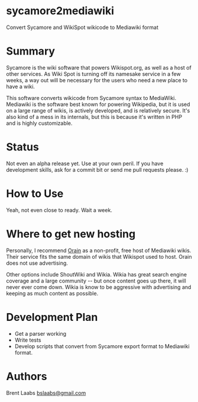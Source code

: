 # sycamore2mediawiki
Convert Sycamore and WikiSpot wikicode to Mediawiki format

Summary
=======

Sycamore is the wiki software that powers Wikispot.org, as well as a host of other services.  As Wiki Spot is turning off its namesake service in a few weeks, a way out will be necessary for the users who need a new place to have a wiki.

This software converts wikicode from Sycamore syntax to MediaWiki.  Mediawiki is the software best known for powering Wikipedia, but it is used on a large range of wikis, is actively developed, and is relatively secure.  It's also kind of a mess in its internals, but this is because it's written in PHP and is highly customizable.

Status
======

Not even an alpha release yet.  Use at your own peril.  If you have development skills, ask for a commit bit or send me pull requests please. :)

How to Use
==========

Yeah, not even close to ready.  Wait a week.

Where to get new hosting
========================

Personally, I recommend [Orain](https://meta.orain.org/wiki/) as a non-profit, free host of Mediawiki wikis.  Their service fits the same domain of wikis that Wikispot used to host.  Orain does not use advertising.

Other options include ShoutWiki and Wikia.  Wikia has great search engine coverage and a large community -- but once content goes up there, it will never ever come down.  Wikia is know to be aggressive with advertising and keeping as much content as possible.

Development Plan
================

* Get a parser working
* Write tests
* Develop scripts that convert from Sycamore export format to Mediawiki format.

Authors
=======

Brent Laabs <bslaabs@gmail.com>
